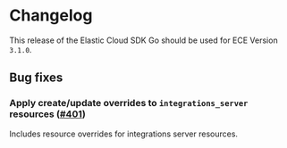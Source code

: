 # Changelog

This release of the Elastic Cloud SDK Go should be used for ECE Version `3.1.0`.

## Bug fixes

### Apply create/update overrides to `integrations_server` resources ([#401](https://github.com/elastic/cloud-sdk-go/issues/401))

Includes resource overrides for integrations server resources.

